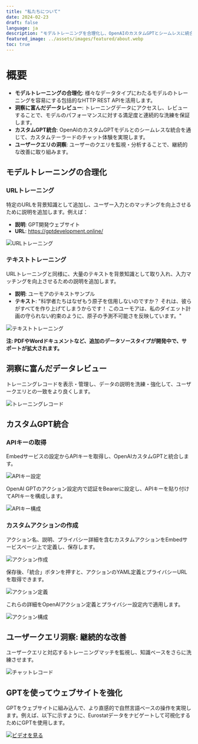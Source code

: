 ```yaml
---
title: "私たちについて"
date: 2024-02-23
draft: false
language: ja
description: "モデルトレーニングを合理化し、OpenAIのカスタムGPTとシームレスに統合し、最適化されたチャット体験のための知識ベースを継続的に洗練させる方法を発見します。"
featured_image: ../assets/images/featured/about.webp
toc: true
---
```


# 概要
- **モデルトレーニングの合理化**: 様々なデータタイプにわたるモデルのトレーニングを容易にする包括的なHTTP REST APIを活用します。
- **洞察に富んだデータレビュー**: トレーニングデータにアクセスし、レビューすることで、モデルのパフォーマンスに対する満足度と連続的な洗練を保証します。
- **カスタムGPT統合**: OpenAIのカスタムGPTモデルとのシームレスな統合を通じて、カスタムテーラードのチャット体験を実現します。
- **ユーザークエリの洞察**: ユーザーのクエリを監視・分析することで、継続的な改善に取り組みます。

## モデルトレーニングの合理化
### URLトレーニング
特定のURLを背景知識として追加し、ユーザー入力とのマッチングを向上させるために説明を追加します。例えば：
- **説明**: GPT開発ウェブサイト
- **URL**: https://gptdevelopment.online/

![URLトレーニング](/images/embed/train_url.png)

### テキストトレーニング
URLトレーニングと同様に、大量のテキストを背景知識として取り入れ、入力マッチングを向上させるための説明を追加します。

- **説明**: ユーモアのテキストサンプル
- **テキスト**: "科学者たちはなぜもう原子を信用しないのですか？ それは、彼らがすべてを作り上げてしまうからです！ このユーモアは、私のダイエット計画の守られない約束のように、原子の予測不可能さを反映しています。"

![テキストトレーニング](/images/embed/train_text.png)

**注: PDFやWordドキュメントなど、追加のデータソースタイプが開発中で、サポートが拡大されます。**

## 洞察に富んだデータレビュー
トレーニングレコードを表示・管理し、データの説明を洗練・強化して、ユーザークエリとの一致をより良くします。

![トレーニングレコード](/images/embed/train_records.png)

## カスタムGPT統合
### APIキーの取得
Embedサービスの設定からAPIキーを取得し、OpenAIカスタムGPTと統合します。

![APIキー設定](/images/embed/setting.png)

OpenAI GPTのアクション設定内で認証をBearerに設定し、APIキーを貼り付けてAPIキーを構成します。

![APIキー構成](/images/embed/api_key.png)

### カスタムアクションの作成
アクション名、説明、プライバシー詳細を含むカスタムアクションをEmbedサービスページ上で定義し、保存します。

![アクション作成](/images/embed/action_create.png)

保存後、「統合」ボタンを押すと、アクションのYAML定義とプライバシーURLを取得できます。

![アクション定義](/images/embed/action_define.png)

これらの詳細をOpenAIアクション定義とプライバシー設定内で適用します。

![アクション構成](/images/embed/action_config.png)

## ユーザークエリ洞察: 継続的な改善
ユーザークエリと対応するトレーニングマッチを監視し、知識ベースをさらに洗練させます。

![チャットレコード](/images/embed/chat_records.png)

## GPTを使ってウェブサイトを強化
GPTをウェブサイトに組み込んで、より直感的で自然言語ベースの操作を実現します。例えば、以下に示すように、Eurostatデータをナビゲートして可視化するためにGPTを使用します。

[![ビデオを見る](https://img.youtube.com/vi/pt35mJTk920/hqdefault.jpg)](https://www.youtube.com/embed/pt35mJTk920)
